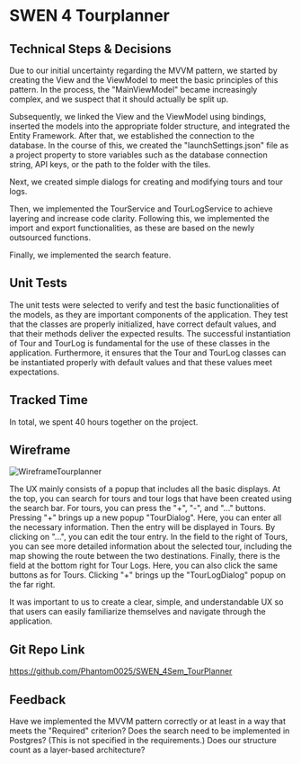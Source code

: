 # SWEN 4 Tourplanner 

## Technical Steps & Decisions
Due to our initial uncertainty regarding the MVVM pattern, we started by creating the View and the ViewModel to meet the basic principles of this pattern. In the process, the "MainViewModel" became increasingly complex, and we suspect that it should actually be split up.

Subsequently, we linked the View and the ViewModel using bindings, inserted the models into the appropriate folder structure, and integrated the Entity Framework. After that, we established the connection to the database. In the course of this, we created the "launchSettings.json" file as a project property to store variables such as the database connection string, API keys, or the path to the folder with the tiles.

Next, we created simple dialogs for creating and modifying tours and tour logs.

Then, we implemented the TourService and TourLogService to achieve layering and increase code clarity. Following this, we implemented the import and export functionalities, as these are based on the newly outsourced functions.

Finally, we implemented the search feature.

## Unit Tests
The unit tests were selected to verify and test the basic functionalities of the models, as they are important components of the application. They test that the classes are properly initialized, have correct default values, and that their methods deliver the expected results. The successful instantiation of Tour and TourLog is fundamental for the use of these classes in the application. Furthermore, it ensures that the Tour and TourLog classes can be instantiated properly with default values and that these values meet expectations.

## Tracked Time
In total, we spent 40 hours together on the project.

## Wireframe
![WireframeTourplanner](https://github.com/Phantom0025/SWEN_4Sem_TourPlanner/assets/73280704/abb110e0-0ef6-44e5-bd3b-0a2d73cadd9c)

The UX mainly consists of a popup that includes all the basic displays. At the top, you can search for tours and tour logs that have been created using the search bar. For tours, you can press the "+", "-", and "..." buttons. Pressing "+" brings up a new popup "TourDialog". Here, you can enter all the necessary information. Then the entry will be displayed in Tours. By clicking on "...", you can edit the tour entry. In the field to the right of Tours, you can see more detailed information about the selected tour, including the map showing the route between the two destinations. Finally, there is the field at the bottom right for Tour Logs. Here, you can also click the same buttons as for Tours. Clicking "+" brings up the "TourLogDialog" popup on the far right.

It was important to us to create a clear, simple, and understandable UX so that users can easily familiarize themselves and navigate through the application.

## Git Repo Link
https://github.com/Phantom0025/SWEN_4Sem_TourPlanner

## Feedback
Have we implemented the MVVM pattern correctly or at least in a way that meets the "Required" criterion? Does the search need to be implemented in Postgres? (This is not specified in the requirements.) Does our structure count as a layer-based architecture?
